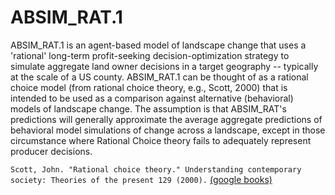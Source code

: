 # ABSIM_RAT.1

ABSIM_RAT.1 is an agent-based model of landscape change that uses a 'rational' long-term profit-seeking decision-optimization strategy to simulate aggregate land owner decisions in a target geography -- typically at the scale of a US county. ABSIM_RAT.1 can be thought of as a rational choice model (from rational choice theory, e.g., Scott, 2000) that is intended to be used as a comparison against alternative (behavioral) models of landscape change. The assumption is that ABSIM_RAT's predictions will generally approximate the average aggregate predictions of behavioral model simulations of change across a landscape, except in those circumstance where Rational Choice theory fails to adequately represent producer decisions.

```Scott, John. "Rational choice theory." Understanding contemporary society: Theories of the present 129 (2000).``` [(google books)](https://bit.ly/2Iff5J7)
